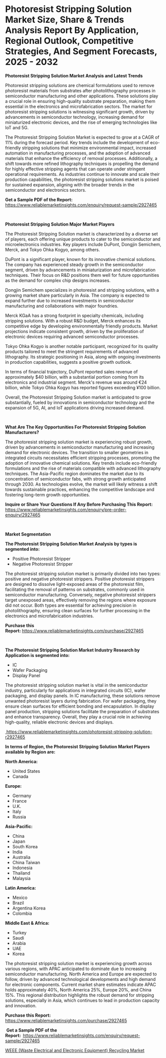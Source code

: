 <p><h1>Photoresist Stripping Solution Market Size, Share & Trends Analysis Report By Application, Regional Outlook, Competitive Strategies, And Segment Forecasts, 2025 - 2032</h1></p><p><strong>Photoresist Stripping Solution Market Analysis and Latest Trends</strong></p>
<p><p>Photoresist stripping solutions are chemical formulations used to remove photoresist materials from substrates after photolithography processes in semiconductor manufacturing and other applications. These solutions play a crucial role in ensuring high-quality substrate preparation, making them essential in the electronics and microfabrication sectors. The market for photoresist stripping solutions is witnessing significant growth, driven by advancements in semiconductor technology, increasing demand for miniaturized electronic devices, and the rise of emerging technologies like IoT and 5G.</p><p>The Photoresist Stripping Solution Market is expected to grow at a CAGR of 11% during the forecast period. Key trends include the development of eco-friendly stripping solutions that minimize environmental impact, increased automation in manufacturing processes, and the adoption of advanced materials that enhance the efficiency of removal processes. Additionally, a shift towards more refined lithography techniques is propelling the demand for highly effective stripping agents that can operate under stringent operational requirements. As industries continue to innovate and scale their production capabilities, the photoresist stripping solutions market is poised for sustained expansion, aligning with the broader trends in the semiconductor and electronics sectors.</p></p>
<p><strong>Get a Sample PDF of the Report:&nbsp;</strong> <a href="https://www.reliablemarketinsights.com/enquiry/request-sample/2927465?utm_campaign=2667&utm_medium=2&utm_source=Github&utm_content=ia&utm_term=12032025&utm_id=photoresist-stripping-solution">https://www.reliablemarketinsights.com/enquiry/request-sample/2927465</a></p>
<p>&nbsp;</p>
<p><strong>Photoresist Stripping Solution Major Market Players</strong></p>
<p><p>The Photoresist Stripping Solution market is characterized by a diverse set of players, each offering unique products to cater to the semiconductor and microelectronics industries. Key players include DuPont, Dongjin Semichem, Merck, and Tokyo Ohka Kogyo, among others. </p><p>DuPont is a significant player, known for its innovative chemical solutions. The company has experienced steady growth in the semiconductor segment, driven by advancements in miniaturization and microfabrication techniques. Their focus on R&D positions them well for future opportunities as the demand for complex chip designs increases.</p><p>Dongjin Semichem specializes in photoresist and stripping solutions, with a growing market share particularly in Asia. The company is expected to expand further due to increased investments in semiconductor manufacturing and collaborations with major foundries.</p><p>Merck KGaA has a strong footprint in specialty chemicals, including stripping solutions. With a robust R&D budget, Merck enhances its competitive edge by developing environmentally friendly products. Market projections indicate consistent growth, driven by the proliferation of electronic devices requiring advanced semiconductor processes.</p><p>Tokyo Ohka Kogyo is another notable participant, recognized for its quality products tailored to meet the stringent requirements of advanced lithography. Its strategic positioning in Asia, along with ongoing investments in production capabilities, suggests a positive growth outlook.</p><p>In terms of financial trajectory, DuPont reported sales revenue of approximately $40 billion, with a substantial portion coming from its electronics and industrial segment. Merck's revenue was around €24 billion, while Tokyo Ohka Kogyo has reported figures exceeding ¥100 billion.</p><p>Overall, the Photoresist Stripping Solution market is anticipated to grow substantially, fueled by innovations in semiconductor technology and the expansion of 5G, AI, and IoT applications driving increased demand.</p></p>
<p>&nbsp;</p>
<p><strong>What Are The Key Opportunities For Photoresist Stripping Solution Manufacturers?</strong></p>
<p><p>The photoresist stripping solution market is experiencing robust growth, driven by advancements in semiconductor manufacturing and increasing demand for electronic devices. The transition to smaller geometries in integrated circuits necessitates efficient stripping processes, promoting the adoption of innovative chemical solutions. Key trends include eco-friendly formulations and the rise of materials compatible with advanced lithography techniques. The Asia-Pacific region dominates the market due to its concentration of semiconductor fabs, with strong growth anticipated through 2030. As technologies evolve, the market will likely witness a shift towards sustainable practices, enhancing the competitive landscape and fostering long-term growth opportunities.</p></p>
<p><strong>Inquire or Share Your Questions If Any Before Purchasing This Report:</strong> <a href="https://www.reliablemarketinsights.com/enquiry/pre-order-enquiry/2927465?utm_campaign=2667&utm_medium=2&utm_source=Github&utm_content=ia&utm_term=12032025&utm_id=photoresist-stripping-solution">https://www.reliablemarketinsights.com/enquiry/pre-order-enquiry/2927465</a></p>
<p>&nbsp;</p>
<p><strong>Market Segmentation</strong></p>
<p><strong>The Photoresist Stripping Solution Market Analysis by types is segmented into:</strong></p>
<p><ul><li>Positive Photoresist Stripper</li><li>Negative Photoresist Stripper</li></ul></p>
<p><p>The photoresist stripping solution market is primarily divided into two types: positive and negative photoresist strippers. Positive photoresist strippers are designed to dissolve light-exposed areas of the photoresist film, facilitating the removal of patterns on substrates, commonly used in semiconductor manufacturing. Conversely, negative photoresist strippers target unexposed areas, effectively removing the regions where exposure did not occur. Both types are essential for achieving precision in photolithography, ensuring clean surfaces for further processing in the electronics and microfabrication industries.</p></p>
<p><strong>Purchase this Report:&nbsp;</strong><a href="https://www.reliablemarketinsights.com/purchase/2927465?utm_campaign=2667&utm_medium=2&utm_source=Github&utm_content=ia&utm_term=12032025&utm_id=photoresist-stripping-solution">https://www.reliablemarketinsights.com/purchase/2927465</a></p>
<p>&nbsp;</p>
<p><strong>The Photoresist Stripping Solution Market Industry Research by Application is segmented into:</strong></p>
<p><ul><li>IC</li><li>Wafer Packaging</li><li>Display Panel</li></ul></p>
<p><p>The photoresist stripping solution market is vital in the semiconductor industry, particularly for applications in integrated circuits (IC), wafer packaging, and display panels. In IC manufacturing, these solutions remove unwanted photoresist layers during fabrication. For wafer packaging, they ensure clean surfaces for efficient bonding and encapsulation. In display panel production, stripping solutions facilitate the preparation of substrates and enhance transparency. Overall, they play a crucial role in achieving high-quality, reliable electronic devices and displays.</p></p>
<p><a href="https://www.reliablemarketinsights.com/photoresist-stripping-solution-r2927465?utm_campaign=2667&utm_medium=2&utm_source=Github&utm_content=ia&utm_term=12032025&utm_id=photoresist-stripping-solution">&nbsp;https://www.reliablemarketinsights.com/photoresist-stripping-solution-r2927465</a></p>
<p><strong>In terms of Region, the Photoresist Stripping Solution Market Players available by Region are:</strong></p>
<p>
    <p> <strong> North America: </strong>
        <ul>
            <li>United States</li>
            <li>Canada</li>
        </ul>
        </p> 
    <p> <strong> Europe: </strong>
        <ul>
            <li>Germany</li>
            <li>France</li>
            <li>U.K.</li>
            <li>Italy</li>
            <li>Russia</li>
        </ul>
        </p> 
    <p> <strong> Asia-Pacific: </strong>
        <ul>
            <li>China</li>
            <li>Japan</li>
            <li>South Korea</li>
            <li>India</li>
            <li>Australia</li>
            <li>China Taiwan</li>
            <li>Indonesia</li>
            <li>Thailand</li>
            <li>Malaysia</li>
        </ul>
        </p> 
    <p> <strong> Latin America: </strong>
        <ul>
            <li>Mexico</li>
            <li>Brazil</li>
            <li>Argentina Korea</li>
            <li>Colombia</li>
        </ul>
        </p> 
    <p> <strong> Middle East & Africa: </strong>
        <ul>
            <li>Turkey</li>
            <li>Saudi</li>
            <li>Arabia</li>
            <li>UAE</li>
            <li>Korea</li>
        </ul>
    </p>
    </p>
<p><p>The photoresist stripping solution market is experiencing growth across various regions, with APAC anticipated to dominate due to increasing semiconductor manufacturing. North America and Europe are expected to follow, driven by advanced technological developments and high demand for electronic components. Current market share estimates indicate APAC holds approximately 40%, North America 25%, Europe 20%, and China 15%. This regional distribution highlights the robust demand for stripping solutions, especially in Asia, which continues to lead in production capacity and innovation.</p></p>
<p><strong>Purchase this Report: </strong><a href="https://www.reliablemarketinsights.com/purchase/2927465?utm_campaign=2667&utm_medium=2&utm_source=Github&utm_content=ia&utm_term=12032025&utm_id=photoresist-stripping-solution">https://www.reliablemarketinsights.com/purchase/2927465</a></p>
<p>&nbsp;<strong>Get a Sample PDF of the Report:&nbsp;&nbsp;</strong><a href="https://www.reliablemarketinsights.com/enquiry/request-sample/2927465?utm_campaign=2667&utm_medium=2&utm_source=Github&utm_content=ia&utm_term=12032025&utm_id=photoresist-stripping-solution">https://www.reliablemarketinsights.com/enquiry/request-sample/2927465</a></p>
<p><strong></strong></p>
<p><p><a href="https://github.com/bholdsfofie/Market-Research-Report-List-1/blob/main/weee-waste-electrical-and-electronic-equipment-recycling-market.md?utm_campaign=2667&utm_medium=2&utm_source=Github&utm_content=ia&utm_term=12032025&utm_id=photoresist-stripping-solution">WEEE (Waste Electrical and Electronic Equipment) Recycling Market</a></p></p>